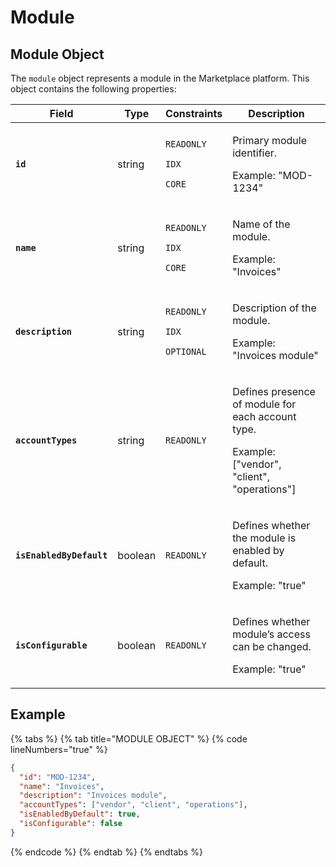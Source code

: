 # Module

## Module Object

The `module` object represents a module in the Marketplace platform. This object contains the following properties:

<table data-full-width="false"><thead><tr><th>Field</th><th>Type</th><th>Constraints</th><th>Description</th></tr></thead><tbody><tr><td><strong><code>id</code></strong></td><td>string</td><td><p><code>READONLY</code> </p><p><code>IDX</code></p><p><code>CORE</code></p></td><td><p>Primary module identifier. </p><p></p><p>Example: "MOD-1234"</p></td></tr><tr><td><strong><code>name</code></strong></td><td>string</td><td><p><code>READONLY</code> </p><p><code>IDX</code></p><p><code>CORE</code></p></td><td><p>Name of the module. </p><p></p><p>Example: "Invoices"</p></td></tr><tr><td><strong><code>description</code></strong></td><td>string</td><td><p><code>READONLY</code></p><p><code>IDX</code></p><p><code>OPTIONAL</code></p></td><td><p>Description of the module. </p><p></p><p>Example: "Invoices module"</p></td></tr><tr><td><strong><code>accountTypes</code></strong></td><td>string</td><td><code>READONLY</code></td><td><p>Defines presence of module for each account type. </p><p></p><p>Example: ["vendor", "client", "operations"]</p></td></tr><tr><td><strong><code>isEnabledByDefault</code></strong></td><td>boolean</td><td><code>READONLY</code></td><td><p>Defines whether the module is enabled by default. </p><p></p><p>Example: "true"</p></td></tr><tr><td><strong><code>isConfigurable</code></strong></td><td>boolean</td><td><code>READONLY</code></td><td><p>Defines whether module’s access can be changed. </p><p></p><p>Example: "true"</p></td></tr></tbody></table>

## Example

{% tabs %}
{% tab title="MODULE OBJECT" %}
{% code lineNumbers="true" %}
```json
{
  "id": "MOD-1234",
  "name": "Invoices",
  "description": "Invoices module",
  "accountTypes": ["vendor", "client", "operations"],
  "isEnabledByDefault": true,
  "isConfigurable": false
}
```
{% endcode %}
{% endtab %}
{% endtabs %}
